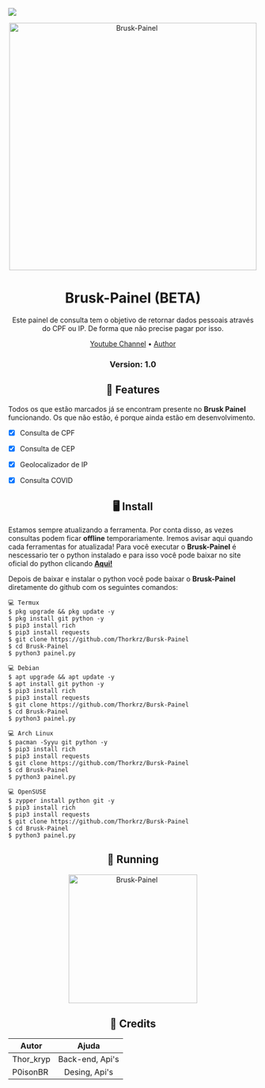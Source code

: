 <p>
<img src= "https://camo.githubusercontent.com/71b837571c48af3aa60a73dbc9d5936aa359d78efbfa8a6743cbbbc16b80ef4d/68747470733a2f2f63646e2e646973636f72646170702e636f6d2f6174746163686d656e74732f3830353930323039333930363630383138362f3830353931333937323533353539303932322f74656e6f722e676966"/>
</p>

<p align="center" ><img alt="Brusk-Painel" src="https://github.com/Thorkrz/brusk-ne-vida/blob/main/brusk_img.jpg"width=500></p>

<h1 align="center">Brusk-Painel (BETA)</h1>
<p align="center">

  

  <p align="center">
    Este painel de consulta tem o objetivo de retornar dados pessoais através do CPF ou IP. De forma que não precise pagar por isso.
  </p>
</p> 




<p align="center">
  <a href="https://www.youtube.com/channel/UCwaJ7N2g1yP8bqzubB6AxNw">Youtube Channel</a> •
  <a href="https://github.com/Thorkrz">Author</a> 
</p>

<h3><p align="center">Version: 1.0</p></h3>
 
<h2 align="center">📆  Features</h2>

Todos os que estão marcados já se encontram presente no **Brusk Painel** funcionando. 
Os que não estão, é porque ainda estão em desenvolvimento.

- [x] Consulta de CPF
- [x] Consulta de CEP
- [x] Geolocalizador de IP
- [x] Consulta COVID 



<h2 align="center">🖥 Install</h2>

Estamos sempre atualizando a ferramenta. Por conta disso, as vezes consultas podem ficar **offline** temporariamente. 
Iremos avisar aqui quando cada ferramentas for atualizada!
Para você executar o **Brusk-Painel** é nescessario ter o python instalado e para isso você pode baixar no site oficial do python clicando [**Aqui!**](https://www.python.org/downloads/)

Depois de baixar e instalar o python você pode baixar o **Brusk-Painel** diretamente do github com os seguintes comandos:

```
💻 Termux
$ pkg upgrade && pkg update -y
$ pkg install git python -y
$ pip3 install rich 
$ pip3 install requests
$ git clone https://github.com/Thorkrz/Bursk-Painel
$ cd Brusk-Painel
$ python3 painel.py

💻 Debian
$ apt upgrade && apt update -y
$ apt install git python -y
$ pip3 install rich 
$ pip3 install requests
$ git clone https://github.com/Thorkrz/Bursk-Painel
$ cd Brusk-Painel
$ python3 painel.py

💻 Arch Linux
$ pacman -Syyu git python -y
$ pip3 install rich 
$ pip3 install requests
$ git clone https://github.com/Thorkrz/Bursk-Painel
$ cd Brusk-Painel
$ python3 painel.py

💻 OpenSUSE
$ zypper install python git -y
$ pip3 install rich 
$ pip3 install requests
$ git clone https://github.com/Thorkrz/Bursk-Painel
$ cd Brusk-Painel
$ python3 painel.py
```

<p align="center" >
  <h2 align="center">🚀 Running</h2>
  <p align="center" >
  <img alt="Brusk-Painel" src="https://github.com/Thorkrz/brusk-ne-vida/blob/main/brusk_run.png" width=260>
</p>


 

<h2 align="center">🙏  Credits</h2>

| Autor          | Ajuda                                                                  |
| -------------- |:-------------:                                                         |
| Thor_kryp      | Back-end, Api's                                                        |
| P0isonBR       |  Desing, Api's                                                         |



